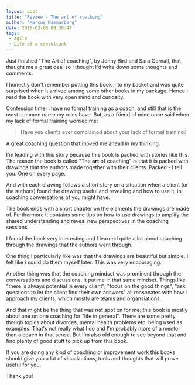 ```yaml
---
layout: post
title: "Review - The art of coaching"
author: "Marcus Hammarberg"
date: 2018-03-08 08:30:47
tags:
 - Agile
 - Life of a consultant
---
```


Just finished "The Art of coaching", by Jenny Bird and Sara Gornall, that thaught me a great deal so I thought I'd write down some thoughts and comments. 

I honestly don't remember putting this book into my basket and was quite surprised when it arrived among some other books in my package. Hence I read the book with very open mind and curiosity. 

<a name='more'></a>

Confession time: I have no formal training as a coach, and still that is the most common name my roles have. But, as a friend of mine once said when my lack of formal training worried me:

> Have you clients ever complained about your lack of formal training? 

A great coaching question that moved me ahead in my thinking. 



I'm leading with this story because this book is packed with stories like this. The reason the book is called "The **art** of coaching" is that it is packed with drawings that the authors made together with their clients. Packed - I tell you. One on every page. 

And with each drawing follows a short story on a situation when a client (or the authors) found the drawing useful and revealing and how to use it, in coaching conversations of you might have.

The book ends with a short chapter on the elements the drawings are made of. Furthermore it contains some tips on how to use drawings to amplify the shared understanding and reveal new perspectives in the coaching sessions. 



I found the book very interesting and I learned quite a lot about coaching through the drawings that the authors went through. 

One thing I particularly like was that the drawings are beautiful but simple. I felt like i could do them myself later. This was very encouraging. 

Another thing was that the coaching mindset was prominent through the conversations and discussions. It put me in that same mindset. Things like "there is always potential in every client", "focus on the good things", "ask questions to let the client find their own answers" all reasonates with how I approach my clients, which mostly are teams and organsiations. 

And that might be the thing that was not spot on for me; this book is mostly about one on one coaching for "life in general". There are some pretty though topics about divorces, mental health problems etc. being used as examples. That's not really what I do and I'm probably more of a mentor than a coach in that sense. But I'm also old enough to see beyond that and find plenty of good stuff to pick up from this book. 

If you are doing any kind of coaching or improvement work this books should give you a lot of visualzations, tools and thoughts that will prove useful for you. 

Thank you! 

